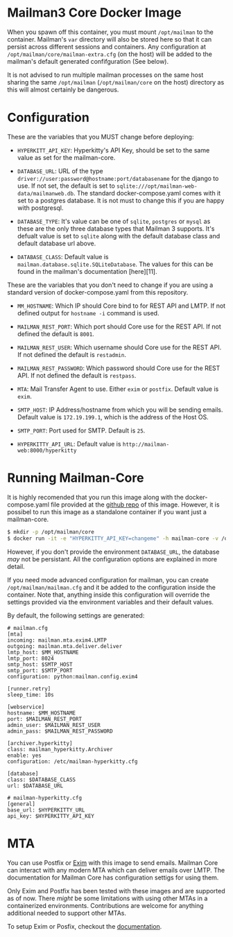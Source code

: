 Mailman3 Core Docker Image
==========================

When you spawn off this container, you must mount `/opt/mailman` to the
container. Mailman's `var` directory will also be stored here so that it can
persist across different sessions and containers. Any configuration at
`/opt/mailman/core/mailman-extra.cfg` (on the host) will be added to the mailman's default
generated confifguration (See below).

It is not advised to run multiple mailman processes on the same host sharing the
same `/opt/mailman` (`/opt/mailman/core` on the host) directory as this will
almost certainly be dangerous.


Configuration
=============

These are the variables that you MUST change before deploying:

- `HYPERKITT_API_KEY`: Hyperkitty's API Key, should be set to the same value as
  set for the mailman-core.

- `DATABASE_URL`: URL of the type
  `driver://user:password@hostname:port/databasename` for the django to use. If
  not set, the default is set to
  `sqlite:///opt/mailman-web-data/mailmanweb.db`. The standard
  docker-compose.yaml comes with it set to a postgres database. It is not must
  to change this if you are happy with postgresql.

- `DATABASE_TYPE`: It's value can be one of `sqlite`, `postgres` or `mysql` as
  these are the only three database types that Mailman 3 supports. It's defualt
  value is set to `sqlite` along with the default database class and default
  database url above.

- `DATABASE_CLASS`: Default value is
  `mailman.database.sqlite.SQLiteDatabase`. The values for this can be found in
  the mailman's documentation [here][11].


These are the variables that you don't need to change if you are using a
standard version of docker-compose.yaml from this repository.

- `MM_HOSTNAME`: Which IP should Core bind to for REST API and LMTP. If not
  defined output for `hostname -i` command is used.

- `MAILMAN_REST_PORT`: Which port should Core use for the REST API. If not defined
  the default is `8001`.

- `MAILMAN_REST_USER`: Which username should Core use for the REST API. If not
  defined the default is `restadmin`.

- `MAILMAN_REST_PASSWORD`: Which password should Core use for the REST API. If
  not defined the default is `restpass`.

- `MTA`: Mail Transfer Agent to use. Either `exim` or `postfix`. Default value is `exim`.

- `SMTP_HOST`: IP Address/hostname from which you will be sending
  emails. Default value is `172.19.199.1`, which is the address of the Host OS.

- `SMTP_PORT`: Port used for SMTP. Default is `25`.

- `HYPERKITTY_API_URL`: Default value is `http://mailman-web:8000/hyperkitty`

Running Mailman-Core
====================

It is highly recomended that you run this image along with the
docker-compose.yaml file provided at the [github repo][1] of this
image. However, it is possibel to run this image as a standalone container if
you want just a mailman-core.

```bash
$ mkdir -p /opt/mailman/core
$ docker run -it -e "HYPERKITTY_API_KEY=changeme" -h mailman-core -v /opt/mailman/core:/opt/mailman mailman-core
```

However, if you don't provide the environment `DATABASE_URL`, the database _may_
not be persistant. All the configuration options are explained in more detail.

If you need mode advanced configuration for mailman, you can create
`/opt/mailman/mailman.cfg` and it be added to the configuration inside the
container. Note that, anything inside this configuration will override the
settings provided via the environment variables and their default values.

By default, the following settings are generated:

```
# mailman.cfg
[mta]
incoming: mailman.mta.exim4.LMTP
outgoing: mailman.mta.deliver.deliver
lmtp_host: $MM_HOSTNAME
lmtp_port: 8024
smtp_host: $SMTP_HOST
smtp_port: $SMTP_PORT
configuration: python:mailman.config.exim4

[runner.retry]
sleep_time: 10s

[webservice]
hostname: $MM_HOSTNAME
port: $MAILMAN_REST_PORT
admin_user: $MAILMAN_REST_USER
admin_pass: $MAILMAN_REST_PASSWORD

[archiver.hyperkitty]
class: mailman_hyperkitty.Archiver
enable: yes
configuration: /etc/mailman-hyperkitty.cfg

[database]
class: $DATABASE_CLASS
url: $DATABASE_URL
```

```
# mailman-hyperkitty.cfg
[general]
base_url: $HYPERKITTY_URL
api_key: $HYPERKITTY_API_KEY
```

MTA
===

You can use Postfix or [Exim][2] with this image to send emails. Mailman Core
can interact with any modern MTA which can deliver emails over LMTP. The
documentation for Mailman Core has configuration settigs for using them.

Only Exim and Postfix has been tested with these images and are supported as of
now. There _might_ be some limitations with using other MTAs in a containerized
environments. Contributions are welcome for anything additional needed to
support other MTAs.

To setup Exim or Posfix, checkout the [documentation][3].

[1]: https://github.com/maxking/docker-mailman
[2]: http://www.exim.org
[3]: https://asynchronous.in/docker-mailman#setting-up-your-mta
